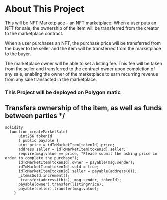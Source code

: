 # About This Project
This will be NFT Marketplace - an NFT marketplace:
When a user puts an NFT for sale, the ownership of the item will be transferred from the creator to the marketplace contract.

When a user purchases an NFT, the purchase price will be transferred from the buyer to the seller and the item will be transferred from the marketplace to the buyer.

The marketplace owner will be able to set a listing fee. This fee will be taken from the seller and transferred to the contract owner upon completion of any sale, enabling the owner of the marketplace to earn recurring revenue from any sale transacted in the marketplace.

### This Project will be deployed on Polygon matic

## Transfers ownership of the item, as well as funds between parties */
  
```
solidity
  function createMarketSale(
      uint256 tokenId
      ) public payable {
      uint price = idToMarketItem[tokenId].price;
      address seller = idToMarketItem[tokenId].seller;
      require(msg.value == price, "Please submit the asking price in order to complete the purchase");
      idToMarketItem[tokenId].owner = payable(msg.sender);
      idToMarketItem[tokenId].sold = true;
      idToMarketItem[tokenId].seller = payable(address(0));
      _itemsSold.increment();
      _transfer(address(this), msg.sender, tokenId);
      payable(owner).transfer(listingPrice);
      payable(seller).transfer(msg.value);
    }
```
